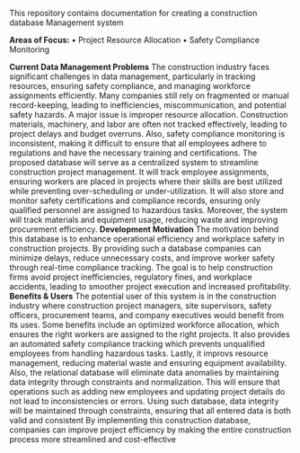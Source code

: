 This repository contains documentation for creating a construction database Management system

**Areas of Focus:**
•	Project Resource Allocation
•	Safety Compliance Monitoring

**Current Data Management Problems**
The construction industry faces significant challenges in data management, particularly in tracking resources, ensuring safety compliance, and managing workforce assignments efficiently. Many companies still rely on fragmented or manual record-keeping, leading to inefficiencies, miscommunication, and potential safety hazards. A major issue is improper resource allocation. Construction materials, machinery, and labor are often not tracked effectively, leading to project delays and budget overruns. Also, safety compliance monitoring is inconsistent, making it difficult to ensure that all employees adhere to regulations and have the necessary training and certifications.
The proposed database will serve as a centralized system to streamline construction project management. It will track employee assignments, ensuring workers are placed in projects where their skills are best utilized while preventing over-scheduling or under-utilization. It will also store and monitor safety certifications and compliance records, ensuring only qualified personnel are assigned to hazardous tasks. Moreover, the system will track materials and equipment usage, reducing waste and improving procurement efficiency.
**Development Motivation**
The motivation behind this database is to enhance operational efficiency and workplace safety in construction projects. By providing such a database companies can minimize delays, reduce unnecessary costs, and improve worker safety through real-time compliance tracking. The goal is to help construction firms avoid project inefficiencies, regulatory fines, and workplace accidents, leading to smoother project execution and increased profitability.
**Benefits & Users**
The potential user of this system is in the construction industry where construction project managers, site supervisors, safety officers, procurement teams, and company executives would benefit from its uses. Some benefits include an optimized workforce allocation, which ensures the right workers are assigned to the right projects. It also provides an automated safety compliance tracking which prevents unqualified employees from handling hazardous tasks. Lastly, it improvs resource management, reducing material waste and ensuring equipment availability.  Also, the relational database will eliminate data anomalies by maintaining data integrity through constraints and normalization. This will ensure that operations such as adding new employees and updating project details do not lead to inconsistencies or errors. Using such database, data integrity will be maintained through constraints, ensuring that all entered data is both valid and consistent
By implementing this construction database, companies can improve project efficiency by making the entire construction process more streamlined and cost-effective
